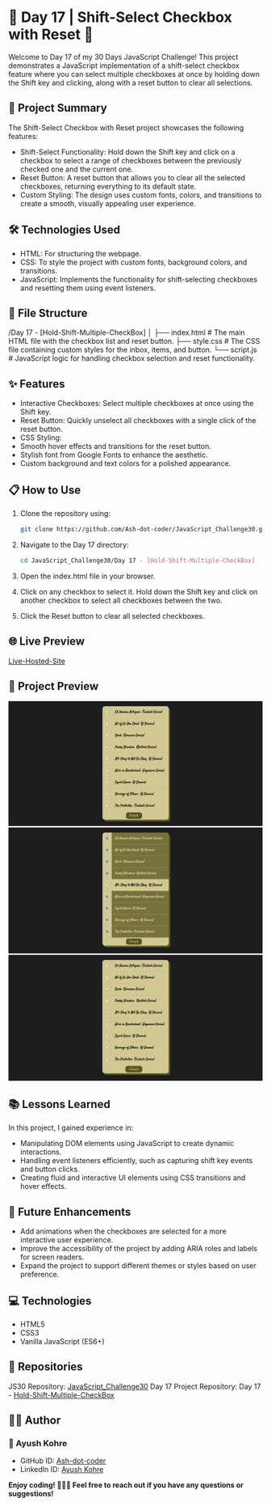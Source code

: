# 📅 Day 17 | Shift-Select Checkbox with Reset 🔄

Welcome to Day 17 of my 30 Days JavaScript Challenge! This project demonstrates a JavaScript implementation of a shift-select checkbox feature where you can select multiple checkboxes at once by holding down the Shift key and clicking, along with a reset button to clear all selections.

## 🚀 Project Summary
The Shift-Select Checkbox with Reset project showcases the following features:

- Shift-Select Functionality: Hold down the Shift key and click on a checkbox to select a range of checkboxes between the previously checked one and the current one.
- Reset Button: A reset button that allows you to clear all the selected checkboxes, returning everything to its default state.
- Custom Styling: The design uses custom fonts, colors, and transitions to create a smooth, visually appealing user experience.

## 🛠️ Technologies Used
- HTML: For structuring the webpage.
- CSS: To style the project with custom fonts, background colors, and transitions.
- JavaScript: Implements the functionality for shift-selecting checkboxes and resetting them using event listeners.

## 📂 File Structure
/Day 17 - [Hold-Shift-Multiple-CheckBox]
│
├── index.html         # The main HTML file with the checkbox list and reset button.
├── style.css          # The CSS file containing custom styles for the inbox, items, and button.
└── script.js          # JavaScript logic for handling checkbox selection and reset functionality.


## ✨ Features
- Interactive Checkboxes: Select multiple checkboxes at once using the Shift key.
- Reset Button: Quickly unselect all checkboxes with a single click of the reset button.
- CSS Styling:
 - Smooth hover effects and transitions for the reset button.
 - Stylish font from Google Fonts to enhance the aesthetic.
 - Custom background and text colors for a polished appearance.

## 📋 How to Use
1. Clone the repository using:
    ```bash
    git clone https://github.com/Ash-dot-coder/JavaScript_Challenge30.git
    ```

2. Navigate to the Day 17 directory:
    ```bash
    cd JavaScript_Challenge30/Day 17 - [Hold-Shift-Multiple-CheckBox]
    ```

3. Open the index.html file in your browser.
4. Click on any checkbox to select it. Hold down the Shift key and click on another checkbox to select all checkboxes between the two.
5. Click the Reset button to clear all selected checkboxes.


## 🌐 Live Preview
[Live-Hosted-Site](https://ash-dot-coder.github.io/JavaScript_Challenge30/Day%2017%20-%20%5BHold-Shift-Multiple-CheckBox%5D/index.html)


## 📸 Project Preview

![unchecked-1](images/unchecked.png)
![Checked-2](images/checked.png)
![reset-3](images/reset.png)


## 📚 Lessons Learned
In this project, I gained experience in:
 - Manipulating DOM elements using JavaScript to create dynamic interactions.
 - Handling event listeners efficiently, such as capturing shift key events and button clicks.
 - Creating fluid and interactive UI elements using CSS transitions and hover effects.


## 🔧 Future Enhancements
- Add animations when the checkboxes are selected for a more interactive user experience.
- Improve the accessibility of the project by adding ARIA roles and labels for screen readers.
- Expand the project to support different themes or styles based on user preference.

## 💻 Technologies
- HTML5
- CSS3
- Vanilla JavaScript (ES6+)

## 🔗 Repositories
JS30 Repository: [JavaScript_Challenge30](https://github.com/Ash-dot-coder/JavaScript_Challenge30)
Day 17 Project Repository: Day 17 - [Hold-Shift-Multiple-CheckBox](https://github.com/Ash-dot-coder/JavaScript_Challenge30/tree/Js30/Day%2017%20-%20%5BHold-Shift-Multiple-CheckBox%5D)


## 🧑‍💻 Author
### 👤 Ayush Kohre
- GitHub ID: [Ash-dot-coder](https://github.com/Ash-dot-coder)
- LinkedIn ID: [Ayush Kohre](https://www.linkedin.com/in/aayush-kohre-dev1/)

**Enjoy coding! 👨‍💻💫 Feel free to reach out if you have any questions or suggestions!**